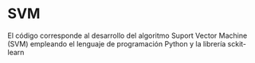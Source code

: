 # SVM
El código corresponde al desarrollo del algoritmo Suport Vector Machine (SVM) empleando el lenguaje de programación Python y la librería sckit-learn
